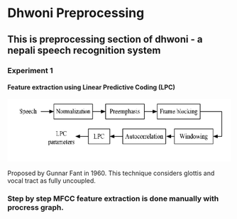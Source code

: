 # Dhwoni Preprocessing

## This is preprocessing section of dhwoni - a nepali speech recognition system

### Experiment 1

#### Feature extraction using Linear Predictive Coding (LPC)

![Linear Predictive Coding](lpc.png?raw=true "Linear Predictive Coding")

Proposed by Gunnar Fant in 1960. This technique considers glottis and vocal tract as fully uncoupled.

### Step by step MFCC feature extraction is done manually with procress graph.